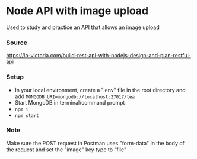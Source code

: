 # Node API with image upload
Used to study and practice an API that allows an image upload

### Source
https://lo-victoria.com/build-rest-api-with-nodejs-design-and-plan-restful-api

### Setup
* In your local environment, create a ".env" file in the root directory and add `MONGODB_URI=mongodb://localhost:27017/tea`
* Start MongoDB in terminal/command prompt
* `npm i`
* `npm start`

### Note
Make sure the POST request in Postman uses "form-data" in the body of the request and set the "image" key type to "file"